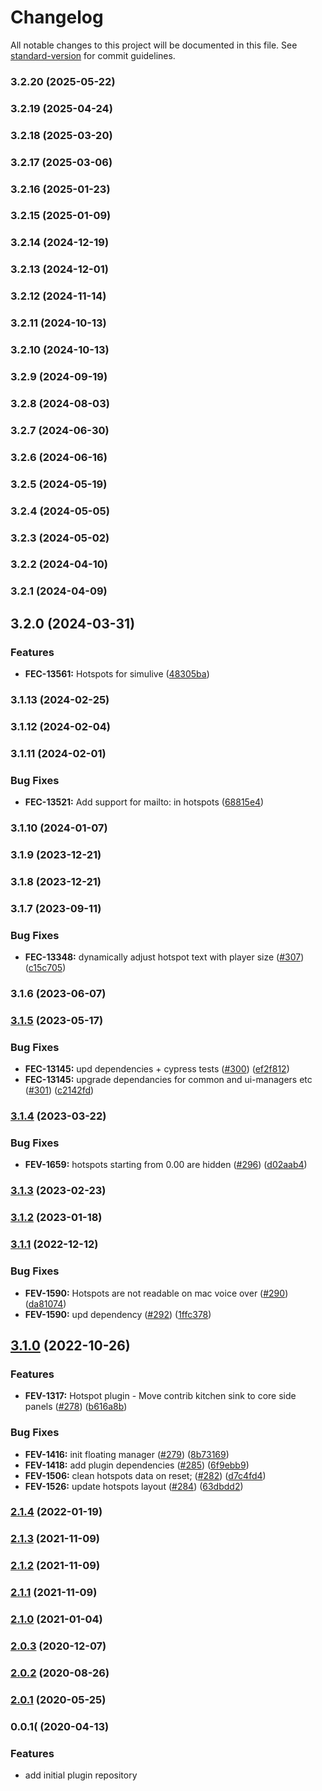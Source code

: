# Changelog

All notable changes to this project will be documented in this file. See [standard-version](https://github.com/conventional-changelog/standard-version) for commit guidelines.

### 3.2.20 (2025-05-22)

### 3.2.19 (2025-04-24)

### 3.2.18 (2025-03-20)

### 3.2.17 (2025-03-06)

### 3.2.16 (2025-01-23)

### 3.2.15 (2025-01-09)

### 3.2.14 (2024-12-19)

### 3.2.13 (2024-12-01)

### 3.2.12 (2024-11-14)

### 3.2.11 (2024-10-13)

### 3.2.10 (2024-10-13)

### 3.2.9 (2024-09-19)

### 3.2.8 (2024-08-03)

### 3.2.7 (2024-06-30)

### 3.2.6 (2024-06-16)

### 3.2.5 (2024-05-19)

### 3.2.4 (2024-05-05)

### 3.2.3 (2024-05-02)

### 3.2.2 (2024-04-10)

### 3.2.1 (2024-04-09)

## 3.2.0 (2024-03-31)


### Features

* **FEC-13561:** Hotspots for simulive ([48305ba](https://github.com/kaltura/playkit-js-hotspots/commit/48305ba24bb608fb218de92ecbad2a28b1dbd679))

### 3.1.13 (2024-02-25)

### 3.1.12 (2024-02-04)

### 3.1.11 (2024-02-01)


### Bug Fixes

* **FEC-13521:** Add support for mailto: in hotspots ([68815e4](https://github.com/kaltura/playkit-js-hotspots/commit/68815e4405236de80ddaa8dc7e62acf2d47b5e42))

### 3.1.10 (2024-01-07)

### 3.1.9 (2023-12-21)

### 3.1.8 (2023-12-21)

### 3.1.7 (2023-09-11)


### Bug Fixes

* **FEC-13348:** dynamically adjust hotspot text with player size ([#307](https://github.com/kaltura/playkit-js-hotspots/issues/307)) ([c15c705](https://github.com/kaltura/playkit-js-hotspots/commit/c15c70548a71971dc4a166ce225788cab34d88e3))

### 3.1.6 (2023-06-07)

### [3.1.5](https://github.com/kaltura/playkit-js-hotspots/compare/v3.1.4...v3.1.5) (2023-05-17)


### Bug Fixes

* **FEC-13145:** upd dependencies + cypress tests ([#300](https://github.com/kaltura/playkit-js-hotspots/issues/300)) ([ef2f812](https://github.com/kaltura/playkit-js-hotspots/commit/ef2f81218dee2bb82dd86ef692209d3d1e1755ab))
* **FEC-13145:** upgrade dependancies for common and ui-managers etc ([#301](https://github.com/kaltura/playkit-js-hotspots/issues/301)) ([c2142fd](https://github.com/kaltura/playkit-js-hotspots/commit/c2142fdc794159d04f93026015f74e8c400e9599))

### [3.1.4](https://github.com/kaltura/playkit-js-hotspots/compare/v3.1.3...v3.1.4) (2023-03-22)


### Bug Fixes

* **FEV-1659:** hotspots starting from 0.00 are hidden ([#296](https://github.com/kaltura/playkit-js-hotspots/issues/296)) ([d02aab4](https://github.com/kaltura/playkit-js-hotspots/commit/d02aab4cc92295b711d1f93e38148ac03010a491))

### [3.1.3](https://github.com/kaltura/playkit-js-hotspots/compare/v3.1.2...v3.1.3) (2023-02-23)

### [3.1.2](https://github.com/kaltura/playkit-js-hotspots/compare/v3.1.1...v3.1.2) (2023-01-18)

### [3.1.1](https://github.com/kaltura/playkit-js-hotspots/compare/v3.1.0...v3.1.1) (2022-12-12)


### Bug Fixes

* **FEV-1590:** Hotspots are not readable on mac voice over ([#290](https://github.com/kaltura/playkit-js-hotspots/issues/290)) ([da81074](https://github.com/kaltura/playkit-js-hotspots/commit/da81074921fb9b9720d674cf09f298d956df347f))
* **FEV-1590:** upd dependency ([#292](https://github.com/kaltura/playkit-js-hotspots/issues/292)) ([1ffc378](https://github.com/kaltura/playkit-js-hotspots/commit/1ffc378666ca8f9dfd71bdbcbefc7d115e175984))

## [3.1.0](https://github.com/kaltura/playkit-js-hotspots/compare/v2.1.4...v3.1.0) (2022-10-26)


### Features

* **FEV-1317:** Hotspot plugin - Move contrib kitchen sink to core side panels ([#278](https://github.com/kaltura/playkit-js-hotspots/issues/278)) ([b616a8b](https://github.com/kaltura/playkit-js-hotspots/commit/b616a8ba96f94cc0b83c313e89bad65871e486c3))


### Bug Fixes

* **FEV-1416:** init floating manager ([#279](https://github.com/kaltura/playkit-js-hotspots/issues/279)) ([8b73169](https://github.com/kaltura/playkit-js-hotspots/commit/8b731690023450743c78c38ce923bd6db03f86b6))
* **FEV-1418:** add plugin dependencies ([#285](https://github.com/kaltura/playkit-js-hotspots/issues/285)) ([6f9ebb9](https://github.com/kaltura/playkit-js-hotspots/commit/6f9ebb9e11b90403e718b1ad44b4b83867a98e83))
* **FEV-1506:** clean hotspots data on reset; ([#282](https://github.com/kaltura/playkit-js-hotspots/issues/282)) ([d7c4fd4](https://github.com/kaltura/playkit-js-hotspots/commit/d7c4fd4096dc6ef19955d06add3ac35025ec82ab))
* **FEV-1526:** update hotspots layout ([#284](https://github.com/kaltura/playkit-js-hotspots/issues/284)) ([63dbdd2](https://github.com/kaltura/playkit-js-hotspots/commit/63dbdd24d35c174e9ffde541fac53ccaa568cab1))

### [2.1.4](https://github.com/kaltura/playkit-js-hotspots/compare/v2.1.3...v2.1.4) (2022-01-19)

### [2.1.3](https://github.com/kaltura/playkit-js-hotspots/compare/v2.1.2...v2.1.3) (2021-11-09)

### [2.1.2](https://github.com/kaltura/playkit-js-hotspots/compare/v2.1.1...v2.1.2) (2021-11-09)

### [2.1.1](https://github.com/kaltura/playkit-js-hotspots/compare/v2.1.0...v2.1.1) (2021-11-09)

### [2.1.0](https://github.com/kaltura/playkit-js-hotspots/compare/v2.0.3...v2.1.0) (2021-01-04)

### [2.0.3](https://github.com/kaltura/playkit-js-hotspots/compare/v2.0.2...v2.0.3) (2020-12-07)

### [2.0.2](https://github.com/kaltura/playkit-js-hotspots/compare/v2.0.1...v2.0.2) (2020-08-26)

### [2.0.1](https://github.com/kaltura/playkit-js-hotspots/compare/v2.0.0...v2.0.1) (2020-05-25)

### 0.0.1( (2020-04-13)


### Features

* add initial plugin repository
